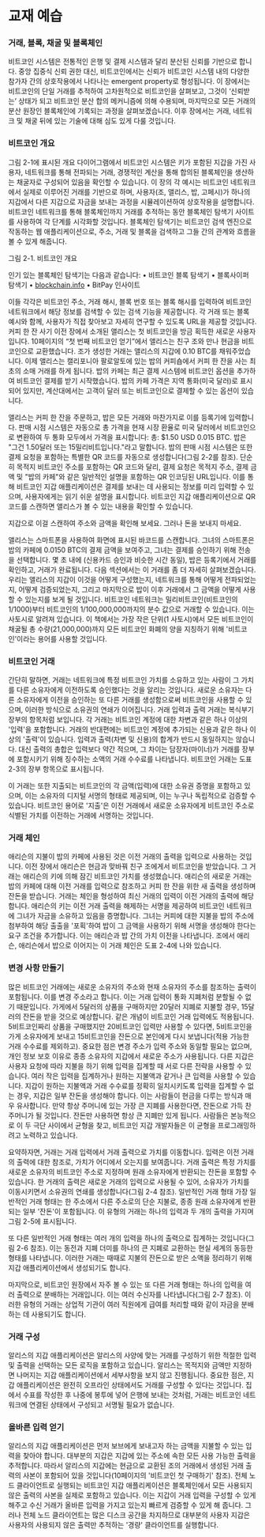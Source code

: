 # 교재 예습

### 거래, 블록, 채굴 및 블록체인

비트코인 시스템은 전통적인 은행 및 결제 시스템과 달리 분산된 신뢰를 기반으로 합니다. 중앙 집중식 신뢰 권한 대신, 비트코인에서는 신뢰가 비트코인 시스템 내의 다양한 참가자 간의 상호작용에서 나타나는 emergent property로 형성됩니다. 이 장에서는 비트코인의 단일 거래를 추적하여 고차원적으로 비트코인을 살펴보고, 그것이 ‘신뢰받는’ 상태가 되고 비트코인 분산 합의 메커니즘에 의해 수용되며, 마지막으로 모든 거래의 분산 원장인 블록체인에 기록되는 과정을 살펴보겠습니다. 이후 장에서는 거래, 네트워크 및 채굴 뒤에 있는 기술에 대해 심도 있게 다룰 것입니다.

### 비트코인 개요

그림 2-1에 표시된 개요 다이어그램에서 비트코인 시스템은 키가 포함된 지갑을 가진 사용자, 네트워크를 통해 전파되는 거래, 경쟁적인 계산을 통해 합의된 블록체인을 생산하는 채굴자로 구성되어 있음을 확인할 수 있습니다. 이 장의 각 예시는 비트코인 네트워크에서 실제로 이루어진 거래를 기반으로 하며, 사용자(조, 앨리스, 밥, 고페시)가 하나의 지갑에서 다른 지갑으로 자금을 보내는 과정을 시뮬레이션하여 상호작용을 설명합니다. 비트코인 네트워크를 통해 블록체인까지 거래를 추적하는 동안 블록체인 탐색기 사이트를 사용하여 각 단계를 시각화할 것입니다. 블록체인 탐색기는 비트코인 검색 엔진으로 작동하는 웹 애플리케이션으로, 주소, 거래 및 블록을 검색하고 그들 간의 관계와 흐름을 볼 수 있게 해줍니다.

그림 2-1. 비트코인 개요

인기 있는 블록체인 탐색기는 다음과 같습니다: • 비트코인 블록 탐색기 • 블록사이퍼 탐색기 • [blockchain.info](http://blockchain.info/) • BitPay 인사이트

이들 각각은 비트코인 주소, 거래 해시, 블록 번호 또는 블록 해시를 입력하여 비트코인 네트워크에서 해당 정보를 검색할 수 있는 검색 기능을 제공합니다. 각 거래 또는 블록 예시와 함께, 사용자가 직접 찾아보고 자세히 연구할 수 있도록 URL을 제공할 것입니다. 커피 한 잔 사기 이전 장에서 소개된 앨리스는 첫 비트코인을 방금 획득한 새로운 사용자입니다. 10페이지의 “첫 번째 비트코인 얻기”에서 앨리스는 친구 조와 만나 현금을 비트코인으로 교환했습니다. 조가 생성한 거래는 앨리스의 지갑에 0.10 BTC를 채워주었습니다. 이제 앨리스는 캘리포니아 팔로알토에 있는 밥의 커피숍에서 커피 한 잔을 사는 최초의 소매 거래를 하게 됩니다. 밥의 카페는 최근 결제 시스템에 비트코인 옵션을 추가하여 비트코인 결제를 받기 시작했습니다. 밥의 카페 가격은 지역 통화(미국 달러)로 표시되어 있지만, 계산대에서는 고객이 달러 또는 비트코인으로 결제할 수 있는 옵션이 있습니다.

앨리스는 커피 한 잔을 주문하고, 밥은 모든 거래와 마찬가지로 이를 등록기에 입력합니다. 판매 시점 시스템은 자동으로 총 가격을 현재 시장 환율로 미국 달러에서 비트코인으로 변환하여 두 통화 모두에서 가격을 표시합니다: 총: $1.50 USD 0.015 BTC. 밥은 "그건 1.50달러 또는 15밀리비트입니다."라고 말합니다. 밥의 판매 시점 시스템은 또한 결제 요청을 포함하는 특별한 QR 코드를 자동으로 생성합니다(그림 2-2를 참조). 단순히 목적지 비트코인 주소를 포함하는 QR 코드와 달리, 결제 요청은 목적지 주소, 결제 금액 및 "밥의 카페"와 같은 일반적인 설명을 포함하는 QR 인코딩된 URL입니다. 이를 통해 비트코인 지갑 애플리케이션은 결제를 보내는 데 사용되는 정보를 미리 입력할 수 있으며, 사용자에게는 읽기 쉬운 설명을 표시합니다. 비트코인 지갑 애플리케이션으로 QR 코드를 스캔하면 앨리스가 볼 수 있는 내용을 확인할 수 있습니다.

지갑으로 이걸 스캔하여 주소와 금액을 확인해 보세요. 그러나 돈을 보내지 마세요.

앨리스는 스마트폰을 사용하여 화면에 표시된 바코드를 스캔합니다. 그녀의 스마트폰은 밥의 카페에 0.0150 BTC의 결제 금액을 보여주고, 그녀는 결제를 승인하기 위해 전송을 선택합니다. 몇 초 내에 (신용카드 승인과 비슷한 시간 동일), 밥은 등록기에서 거래를 확인하고, 거래가 완료됩니다. 다음 섹션에서는 이 거래를 좀 더 자세히 살펴보겠습니다. 우리는 앨리스의 지갑이 이것을 어떻게 구성했는지, 네트워크를 통해 어떻게 전파되었는지, 어떻게 검증되었는지, 그리고 마지막으로 밥이 이후 거래에서 그 금액을 어떻게 사용할 수 있는지를 보게 될 것입니다. 비트코인 네트워크는 밀리비트코인(비트코인의 1/1000)부터 비트코인의 1/100,000,000까지의 분수 값으로 거래할 수 있습니다. 이는 사토시로 알려져 있습니다. 이 책에서는 가장 작은 단위(1 사토시)에서 모든 비트코인이 채굴될 총 수량(21,000,000)까지 모든 비트코인 화폐의 양을 지칭하기 위해 '비트코인'이라는 용어를 사용할 것입니다.

### 비트코인 거래

간단히 말하면, 거래는 네트워크에 특정 비트코인 가치를 소유하고 있는 사람이 그 가치를 다른 소유자에게 이전하도록 승인했다는 것을 알리는 것입니다. 새로운 소유자는 다른 소유자에게 이전을 승인하는 또 다른 거래를 생성함으로써 비트코인을 사용할 수 있으며, 이러한 방식으로 소유권의 연쇄가 이어집니다. 거래 입력과 출력 거래는 복식부기 장부의 항목처럼 보입니다. 각 거래는 비트코인 계정에 대한 차변과 같은 하나 이상의 '입력'을 포함합니다. 거래의 반대편에는 비트코인 계정에 추가되는 신용과 같은 하나 이상의 '출력'이 있습니다. 입력과 출력(차변 및 신용)의 합계가 반드시 동일하지는 않습니다. 대신 출력의 총합은 입력보다 약간 적으며, 그 차이는 담장자(마이너)가 거래를 장부에 포함시키기 위해 징수하는 소액의 거래 수수료를 나타냅니다. 비트코인 거래는 도표 2-3의 장부 항목으로 표시됩니다.

이 거래는 또한 지출되는 비트코인의 각 금액(입력)에 대한 소유권 증명을 포함하고 있으며, 이는 소유자의 디지털 서명의 형태로 제공되며, 이는 누구나 독립적으로 검증할 수 있습니다. 비트코인 용어로 '지출'은 이전 거래에서 새로운 소유자에게 비트코인 주소로 식별된 가치를 이전하는 거래에 서명하는 것입니다.

### 거래 체인

애리슨의 지불이 밥의 카페에 사용된 것은 이전 거래의 출력을 입력으로 사용하는 것입니다. 이전 장에서 애리슨은 현금과 맞바꿔 친구 조에게서 비트코인을 받았습니다. 그 거래는 애리슨의 키에 의해 잠긴 비트코인 가치를 생성했습니다. 애리슨의 새로운 거래는 밥의 카페에 대해 이전 거래를 입력으로 참조하고 커피 한 잔을 위한 새 출력을 생성하며 잔돈을 받습니다. 거래는 체인을 형성하여 최신 거래의 입력이 이전 거래의 출력에 해당합니다. 애리슨의 키는 이전 거래 출력을 해제하는 서명을 제공하여 비트코인 네트워크에 그녀가 자금을 소유하고 있음을 증명합니다. 그녀는 커피에 대한 지불을 밥의 주소에 첨부하여 해당 출출을 '포획'하여 밥이 그 금액을 사용하기 위해 서명을 생성해야 한다는 요구 조건을 추가합니다. 이는 애리슨과 밥 간의 가치 이전을 나타냅니다. 조에서 애리슨, 애리슨에서 밥으로 이어지는 이 거래 체인은 도표 2-4에 나와 있습니다.

### 변경 사항 만들기

많은 비트코인 거래에는 새로운 소유자의 주소와 현재 소유자의 주소를 참조하는 출력이 포함됩니다. 이를 변경 주소라고 합니다. 이는 거래 입력이 통화 지폐처럼 분할될 수 없기 때문입니다. 가게에서 5달러의 상품을 구매하지만 20달러 지폐로 지불할 경우, 15달러의 잔돈을 받을 것으로 예상합니다. 같은 개념이 비트코인 거래 입력에도 적용됩니다. 5비트코인짜리 상품을 구매했지만 20비트코인 입력만 사용할 수 있다면, 5비트코인을 가게 소유자에게 보내고 15비트코인을 잔돈으로 본인에게 다시 보냅니다(적용 가능한 거래 수수료를 제외하고). 중요한 점은 변경 주소가 입력 주소와 동일할 필요는 없으며, 개인 정보 보호 이유로 종종 소유자의 지갑에서 새로운 주소가 사용됩니다. 다른 지갑은 사용자 요청에 따라 지불을 하기 위해 입력을 집계할 때 서로 다른 전략을 사용할 수 있습니다. 여러 작은 입력을 집계하거나 원하는 지불액과 같거나 큰 입력을 사용할 수 있습니다. 지갑이 원하는 지불액과 거래 수수료를 정확히 일치시키도록 입력을 집계할 수 없는 경우, 지갑은 일부 잔돈을 생성해야 합니다. 이는 사람들이 현금을 다루는 방식과 매우 유사합니다. 만약 항상 주머니에 있는 가장 큰 지폐를 사용한다면, 잔돈으로 가득 찬 주머니가 될 것입니다. 잔돈만 사용하면 항상 큰 지폐만 있게 됩니다. 사람들은 본능적으로 이 두 극단 사이에서 균형을 찾고, 비트코인 지갑 개발자들은 이 균형을 프로그래밍하려고 노력하고 있습니다.

요약하자면, 거래는 거래 입력에서 거래 출력으로 가치를 이동합니다. 입력은 이전 거래의 출력에 대한 참조로, 가치가 어디에서 오는지를 보여줍니다. 거래 출력은 특정 가치를 새로운 소유자의 비트코인 주소로 지정하며 원래 소유자에게 반환되는 잔돈을 포함할 수 있습니다. 한 거래의 출력은 새로운 거래의 입력으로 사용될 수 있어, 소유자가 가치를 이동시키면서 소유권의 연쇄를 생성합니다(그림 2-4 참조). 일반적인 거래 형태 가장 일반적인 거래 형태는 한 주소에서 다른 주소로의 단순 지불로, 종종 원래 소유자에게 반환되는 일부 '잔돈'이 포함됩니다. 이 유형의 거래는 하나의 입력과 두 개의 출력을 가지며 그림 2-5에 표시됩니다.

또 다른 일반적인 거래 형태는 여러 개의 입력을 하나의 출력으로 집계하는 것입니다(그림 2-6 참조). 이는 동전과 지폐 더미를 하나의 큰 지폐로 교환하는 현실 세계의 동등한 형태를 나타냅니다. 이러한 거래는 때때로 지불의 잔돈으로 받은 소액을 정리하기 위해 지갑 애플리케이션에서 생성되기도 합니다.

마지막으로, 비트코인 원장에서 자주 볼 수 있는 또 다른 거래 형태는 하나의 입력을 여러 출력으로 분배하는 거래입니다. 이는 여러 수신자를 나타냅니다(그림 2-7 참조). 이러한 유형의 거래는 상업적 기관이 여러 직원에게 급여를 처리할 때와 같이 자금을 분배하는 데 사용되기도 합니다.

### 거래 구성

알리스의 지갑 애플리케이션은 알리스의 사양에 맞는 거래를 구성하기 위한 적절한 입력 및 출력을 선택하는 모든 로직을 포함하고 있습니다. 알리스는 목적지와 금액만 지정하면 나머지는 지갑 애플리케이션에서 세부사항을 보지 않고 진행됩니다. 중요한 점은, 지갑 애플리케이션은 완전히 오프라인 상태에서도 거래를 구성할 수 있다는 것입니다. 집에서 수표를 작성한 후 나중에 봉투에 넣어 은행에 보내는 것처럼, 거래는 비트코인 네트워크에 연결된 상태에서 구성되고 서명될 필요가 없습니다.

### 올바른 입력 얻기

알리스의 지갑 애플리케이션은 먼저 보브에게 보내고자 하는 금액을 지불할 수 있는 입력을 찾아야 합니다. 대부분의 지갑은 지갑에 있는 주소에 속한 모든 사용 가능한 출력을 추적합니다. 따라서 알리스의 지갑에는 현금으로 교환된 조의 거래에서 생성된 거래 출력의 사본이 포함되어 있을 것입니다(10페이지의 '비트코인 첫 구매하기' 참조). 전체 노드 클라이언트로 실행되는 비트코인 지갑 애플리케이션은 블록체인에서 모든 사용되지 않은 출력의 사본을 실제로 포함하고 있습니다. 이는 지갑이 거래 입력을 구성할 수 있게 해주고 수신 거래가 올바른 입력을 가지고 있는지 빠르게 검증할 수 있게 해 줍니다. 그러나 전체 노드 클라이언트는 많은 디스크 공간을 차지하므로 대부분의 사용자 지갑은 사용자의 사용되지 않은 출력만 추적하는 '경량' 클라이언트를 실행합니다.

